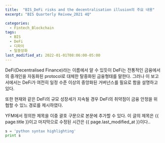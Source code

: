 ```yaml
---
title:  "BIS_DeFi risks and the decentralisation illusion의 주요 내용"
excerpt: "BIS Quarterly Reivew_2021 4Q"

categories:
  - Fintech_Blockchain
tags:
  - BIS
  - DeFi
  - 디파이
  - 탈중앙화
last_modified_at: 2022-01-01T08:06:00-05:00
---
```


 DeFi(Decentralised Finance)라는 이름에서 알 수 있듯이 DeFi는 전통적인 금융에서의 중개인을 자동화된 protocol로 대체한 탈중화된 금융형태를 말한다.
 그러나 이 보고서에서는 DeFi가 여전히 일정 수준 이상의 중앙화된 거버넌스를 필요로 함을 설명하고 있다.

 또한 현재와 같은 DeFi의 규모 성장세가 지속될 경우 DeFi의 취약점이 금융 안정을 위협할 수 있느 경로를 제시하였다. 

YFM에서 정의한 제목을 이중 괄호 구문으로 본문에 추가할 수 있다.
이 글의 제목은 {{ page.title }}이고
마지막으로 수정된 시간은 {{ page.last_modified_at }}이다..

```python
s = 'python syntax highlighting'
print s
```
